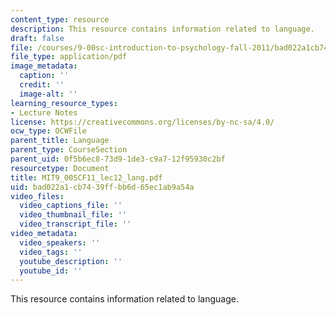 ```yaml
---
content_type: resource
description: This resource contains information related to language.
draft: false
file: /courses/9-00sc-introduction-to-psychology-fall-2011/bad022a1cb7439ffbb6d65ec1ab9a54a_MIT9_00SCF11_lec12_lang.pdf
file_type: application/pdf
image_metadata:
  caption: ''
  credit: ''
  image-alt: ''
learning_resource_types:
- Lecture Notes
license: https://creativecommons.org/licenses/by-nc-sa/4.0/
ocw_type: OCWFile
parent_title: Language
parent_type: CourseSection
parent_uid: 0f5b6ec8-73d9-1de3-c9a7-12f95930c2bf
resourcetype: Document
title: MIT9_00SCF11_lec12_lang.pdf
uid: bad022a1-cb74-39ff-bb6d-65ec1ab9a54a
video_files:
  video_captions_file: ''
  video_thumbnail_file: ''
  video_transcript_file: ''
video_metadata:
  video_speakers: ''
  video_tags: ''
  youtube_description: ''
  youtube_id: ''
---
```

This resource contains information related to language.
